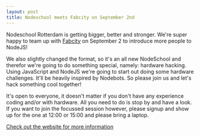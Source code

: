 ```yaml
---
layout: post
title: Nodeschool meets Fabcity on September 2nd
---
```


Nodeschool Rotterdam is getting bigger, better and stronger. We're super happy to team up with [Fabcity](http://futurefluxfestival.nl/program/fabcity-rotterdam/) on September 2 to introduce more people to NodeJS!

We also slightly changed the format, so it's an all new NodeSchool and therefor we're going to do something special, namely: hardware hacking. Using JavaScript and NodeJS we're going to start out doing some hardware challenges. It'll be heavily inspired by Nodebots. So please join us and let's hack something cool together!

It's open to everyone, it doesn't matter if you don't have any experience coding and/or with hardware. All you need to do is stop by and have a look. If you want to join the focussed session however, please signup and show up for the one at 12:00 or 15:00 and please bring a laptop.

[Check out the website for more information](https://nodeschool.io/rotterdam/)